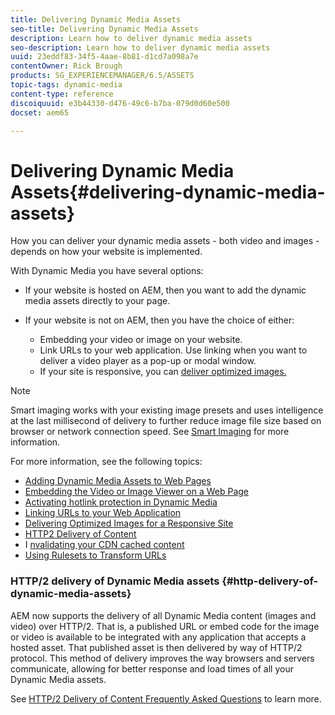 ```yaml
---
title: Delivering Dynamic Media Assets
seo-title: Delivering Dynamic Media Assets
description: Learn how to deliver dynamic media assets
seo-description: Learn how to deliver dynamic media assets
uuid: 23eddf83-34f5-4aae-8b81-d1cd7a098a7e
contentOwner: Rick Brough
products: SG_EXPERIENCEMANAGER/6.5/ASSETS
topic-tags: dynamic-media
content-type: reference
discoiquuid: e3b44330-d476-49c6-b7ba-079d0d60e500
docset: aem65

---
```


# Delivering Dynamic Media Assets{#delivering-dynamic-media-assets}

How you can deliver your dynamic media assets - both video and images - depends on how your website is implemented.

With Dynamic Media you have several options:

* If your website is hosted on AEM, then you want to add the dynamic media assets directly to your page. 
* If your website is not on AEM, then you have the choice of either:

    * Embedding your video or image on your website.
    * Link URLs to your web application. Use linking when you want to deliver a video player as a pop-up or modal window.
    * If your site is responsive, you can [deliver optimized images.](/assets/using/responsive-site.md)

>[!NOTE]
>
>Smart imaging works with your existing image presets and uses intelligence at the last millisecond of delivery to further reduce image file size based on browser or network connection speed. See [Smart Imaging](/assets/using/imaging-faq.md) for more information.

For more information, see the following topics:

* [Adding Dynamic Media Assets to Web Pages](../../assets/using/adding-dynamic-media-assets-to-pages.md)
* [Embedding the Video or Image Viewer on a Web Page](/assets/using/embed-code.md)
* [Activating hotlink protection in Dynamic Media](https://helpx.adobe.com/experience-manager/6-4/assets/using/hotlink-protection.html)
* [Linking URLs to your Web Application](/assets/using/linking-urls-to-yourwebapplication.md)
* [Delivering Optimized Images for a Responsive Site](/assets/using/responsive-site.md)
* [HTTP2 Delivery of Content](/assets/using/http2.md)
* I [nvalidating your CDN cached content](/assets/using/invalidate-cdn-cached-content.md)
* [Using Rulesets to Transform URLs](/assets/using/using-rulesets-to-transform-urls.md)

### HTTP/2 delivery of Dynamic Media assets {#http-delivery-of-dynamic-media-assets}

AEM now supports the delivery of all Dynamic Media content (images and video) over HTTP/2. That is, a published URL or embed code for the image or video is available to be integrated with any application that accepts a hosted asset. That published asset is then delivered by way of HTTP/2 protocol. This method of delivery improves the way browsers and servers communicate, allowing for better response and load times of all your Dynamic Media assets.

See [HTTP/2 Delivery of Content Frequently Asked Questions](/sites/administering/using/scene7-http2faq.md) to learn more.
